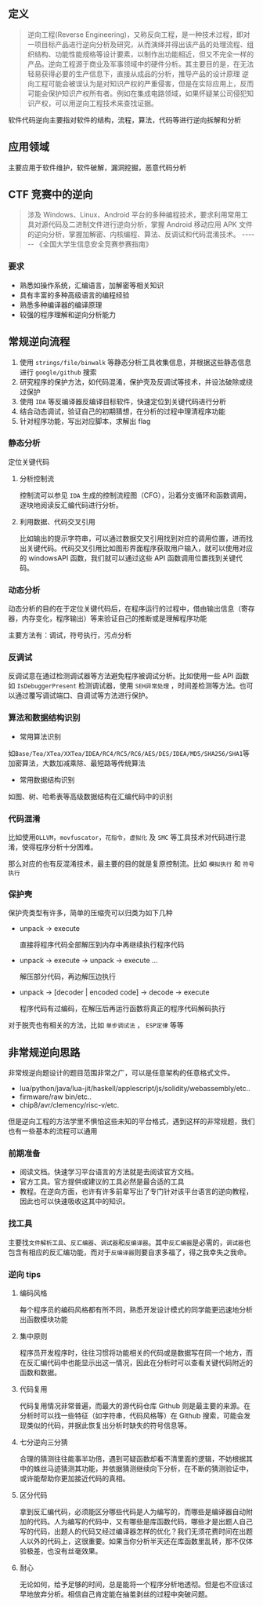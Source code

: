 ## 定义

>逆向工程(Reverse Engineering)，又称反向工程，是一种技术过程，即对一项目标产品进行逆向分析及研究，从而演绎并得出该产品的处理流程、组织结构、功能性能规格等设计要素，以制作出功能相近，但又不完全一样的产品。逆向工程源于商业及军事领域中的硬件分析。其主要目的是，在无法轻易获得必要的生产信息下，直接从成品的分析，推导产品的设计原理
>逆向工程可能会被误认为是对知识产权的严重侵害，但是在实际应用上，反而可能会保护知识产权所有者。例如在集成电路领域，如果怀疑某公司侵犯知识产权，可以用逆向工程技术来查找证据。  

软件代码逆向主要指对软件的结构，流程，算法，代码等进行逆向拆解和分析
## 应用领域

主要应用于软件维护，软件破解，漏洞挖掘，恶意代码分析

## CTF 竞赛中的逆向

> 涉及 Windows、Linux、Android 平台的多种编程技术，要求利用常用工具对源代码及二进制文件进行逆向分析，掌握 Android 移动应用 APK 文件的逆向分析，掌握加解密、内核编程、算法、反调试和代码混淆技术。 ------ 《全国大学生信息安全竞赛参赛指南》

### 要求

- 熟悉如操作系统，汇编语言，加解密等相关知识
- 具有丰富的多种高级语言的编程经验
- 熟悉多种编译器的编译原理
- 较强的程序理解和逆向分析能力
 
## 常规逆向流程

1. 使用 `strings/file/binwalk` 等静态分析工具收集信息，并根据这些静态信息进行 `google/github` 搜索
2. 研究程序的保护方法，如代码混淆，保护壳及反调试等技术，并设法破除或绕过保护
3. 使用 `IDA` 等反编译器反编译目标软件，快速定位到关键代码进行分析
4. 结合动态调试，验证自己的初期猜想，在分析的过程中理清程序功能
5. 针对程序功能，写出对应脚本，求解出 flag

### 静态分析

定位关键代码

1. 分析控制流
	
    控制流可以参见 `IDA` 生成的控制流程图（CFG），沿着分支循环和函数调用，逐块地阅读反汇编代码进行分析。
    
2. 利用数据、代码交叉引用
    
    比如输出的提示字符串，可以通过数据交叉引用找到对应的调用位置，进而找出关键代码。代码交叉引用比如图形界面程序获取用户输入，就可以使用对应的 windowsAPI 函数，我们就可以通过这些 API 函数调用位置找到关键代码。
    

### 动态分析

动态分析的目的在于定位关键代码后，在程序运行的过程中，借由输出信息（寄存器，内存变化，程序输出）等来验证自己的推断或是理解程序功能

主要方法有：调试，符号执行，污点分析
### 反调试

反调试意在通过检测调试器等方法避免程序被调试分析。比如使用一些 API 函数如 `IsDebuggerPresent` 检测调试器，使用 `SEH异常处理` ，时间差检测等方法。也可以通过覆写调试端口、自调试等方法进行保护。

### 算法和数据结构识别

- 常用算法识别

如`Base/Tea/XTea/XXTea/IDEA/RC4/RC5/RC6/AES/DES/IDEA/MD5/SHA256/SHA1`等加密算法，大数加减乘除、最短路等传统算法

- 常用数据结构识别

如图、树、哈希表等高级数据结构在汇编代码中的识别

### 代码混淆

比如使用`OLLVM`，`movfuscator`，`花指令`，`虚拟化` 及 `SMC` 等工具技术对代码进行混淆，使得程序分析十分困难。

那么对应的也有反混淆技术，最主要的目的就是复原控制流。比如 `模拟执行` 和 `符号执行`

### 保护壳

保护壳类型有许多，简单的压缩壳可以归类为如下几种

- unpack -> execute
    
    直接将程序代码全部解压到内存中再继续执行程序代码
    
- unpack -> execute -> unpack -> execute ...
    
    解压部分代码，再边解压边执行
    
- unpack -> [decoder | encoded code] -> decode -> execute
    
    程序代码有过编码，在解压后再运行函数将真正的程序代码解码执行
    

对于脱壳也有相关的方法，比如 `单步调试法` ， `ESP定律` 等等

## 非常规逆向思路

非常规逆向题设计的题目范围非常之广，可以是任意架构的任意格式文件。

- lua/python/java/lua-jit/haskell/applescript/js/solidity/webassembly/etc..
- firmware/raw bin/etc..
- chip8/avr/clemency/risc-v/etc.

但是逆向工程的方法学里不惧怕这些未知的平台格式，遇到这样的非常规题，我们也有一些基本的流程可以通用

### 前期准备

- 阅读文档。快速学习平台语言的方法就是去阅读官方文档。
- 官方工具。官方提供或建议的工具必然是最合适的工具
- 教程。在逆向方面，也许有许多前辈写出了专门针对该平台语言的逆向教程，因此也可以快速吸收这其中的知识。
### 找工具

主要找`文件解析工具`、`反汇编器`、`调试器`和`反编译器`。其中`反汇编器`是必需的，`调试器`也包含有相应的反汇编功能，而对于`反编译器`则要自求多福了，得之我幸失之我命。

### 逆向 tips

1. 编码风格
    
    每个程序员的编码风格都有所不同，熟悉开发设计模式的同学能更迅速地分析出函数模块功能
    
2. 集中原则
    
    程序员开发程序时，往往习惯将功能相关的代码或是数据写在同一个地方，而在反汇编代码中也能显示出这一情况，因此在分析时可以查看关键代码附近的函数和数据。
    
3. 代码复用
    
    代码复用情况非常普遍，而最大的源代码仓库 Github 则是最主要的来源。在分析时可以找一些特征（如字符串，代码风格等）在 Github 搜索，可能会发现类似的代码，并据此恢复出分析时缺失的符号信息等。
    
4. 七分逆向三分猜
    
    合理的猜测往往能事半功倍，遇到可疑函数却看不清里面的逻辑，不妨根据其中的蛛丝马迹猜测其功能，并依据猜测继续向下分析，在不断的猜测验证中，或许能帮助你更加接近代码的真相。
    
5. 区分代码
    
    拿到反汇编代码，必须能区分哪些代码是人为编写的，而哪些是编译器自动附加的代码。人为编写的代码中，又有哪些是库函数代码，哪些才是出题人自己写的代码，出题人的代码又经过编译器怎样的优化？我们无须花费时间在出题人以外的代码上，这很重要。如果当你分析半天还在库函数里乱转，那不仅体验极差，也没有丝毫效果。
    
6. 耐心
    
    无论如何，给予足够的时间，总是能将一个程序分析地透彻。但是也不应该过早地放弃分析。相信自己肯定能在抽茧剥丝的过程中突破问题。
    